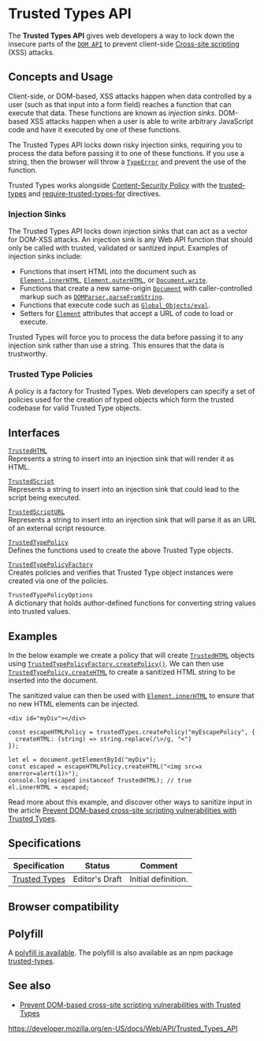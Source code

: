 Trusted Types API
=================

The **Trusted Types API** gives web developers a way to lock down the insecure parts of the [`DOM API`](document_object_model) to prevent client-side [Cross-site scripting](https://developer.mozilla.org/en-US/docs/Glossary/Cross-site_scripting) (XSS) attacks.

Concepts and Usage
------------------

Client-side, or DOM-based, XSS attacks happen when data controlled by a user (such as that input into a form field) reaches a function that can execute that data. These functions are known as *injection sinks*. DOM-based XSS attacks happen when a user is able to write arbitrary JavaScript code and have it executed by one of these functions.

The Trusted Types API locks down risky injection sinks, requiring you to process the data before passing it to one of these functions. If you use a string, then the browser will throw a [`TypeError`](https://developer.mozilla.org/en-US/docs/Web/JavaScript/Reference/Global_Objects/TypeError) and prevent the use of the function.

Trusted Types works alongside [Content-Security Policy](https://developer.mozilla.org/en-US/docs/Web/HTTP/CSP) with the [trusted-types](https://developer.mozilla.org/en-US/docs/Web/HTTP/Headers/Content-Security-Policy/trusted-types) and [require-trusted-types-for](https://developer.mozilla.org/en-US/docs/Web/HTTP/Headers/Content-Security-Policy/require-trusted-types-for) directives.

### Injection Sinks

The Trusted Types API locks down injection sinks that can act as a vector for DOM-XSS attacks. An injection sink is any Web API function that should only be called with trusted, validated or santized input. Examples of injection sinks include:

-   Functions that insert HTML into the document such as [`Element.innerHTML`](element/innerhtml), [`Element.outerHTML`](element/outerhtml), or [`Document.write`](document/write).
-   Functions that create a new same-origin [`Document`](document) with caller-controlled markup such as [`DOMParser.parseFromString`](domparser/parsefromstring).
-   Functions that execute code such as [`Global_Objects/eval`](https://developer.mozilla.org/en-US/docs/Web/JavaScript/Reference/Global_Objects/eval).
-   Setters for [`Element`](element) attributes that accept a URL of code to load or execute.

Trusted Types will force you to process the data before passing it to any injection sink rather than use a string. This ensures that the data is trustworthy.

### Trusted Type Policies

A policy is a factory for Trusted Types. Web developers can specify a set of policies used for the creation of typed objects which form the trusted codebase for valid Trusted Type objects.

Interfaces
----------

[`TrustedHTML`](trustedhtml)  
Represents a string to insert into an injection sink that will render it as HTML.

[`TrustedScript`](trustedscript)  
Represents a string to insert into an injection sink that could lead to the script being executed.

[`TrustedScriptURL`](trustedscripturl)  
Represents a string to insert into an injection sink that will parse it as an URL of an external script resource.

[`TrustedTypePolicy`](trustedtypepolicy)  
Defines the functions used to create the above Trusted Type objects.

[`TrustedTypePolicyFactory`](trustedtypepolicyfactory)  
Creates policies and verifies that Trusted Type object instances were created via one of the policies.

<span class="page-not-created">`TrustedTypePolicyOptions`</span>  
A dictionary that holds author-defined functions for converting string values into trusted values.

Examples
--------

In the below example we create a policy that will create [`TrustedHTML`](trustedhtml) objects using [`TrustedTypePolicyFactory.createPolicy()`](trustedtypepolicyfactory/createpolicy). We can then use [`TrustedTypePolicy.createHTML`](trustedtypepolicy/createhtml) to create a sanitized HTML string to be inserted into the document.

The sanitized value can then be used with [`Element.innerHTML`](element/innerhtml) to ensure that no new HTML elements can be injected.

    <div id="myDiv"></div>

    const escapeHTMLPolicy = trustedTypes.createPolicy("myEscapePolicy", {
      createHTML: (string) => string.replace(/\>/g, "<")
    });

    let el = document.getElementById("myDiv");
    const escaped = escapeHTMLPolicy.createHTML("<img src=x onerror=alert(1)>");
    console.log(escaped instanceof TrustedHTML); // true
    el.innerHTML = escaped;

Read more about this example, and discover other ways to sanitize input in the article [Prevent DOM-based cross-site scripting vulnerabilities with Trusted Types](https://web.dev/trusted-types/).

Specifications
--------------

<table><thead><tr class="header"><th>Specification</th><th>Status</th><th>Comment</th></tr></thead><tbody><tr class="odd"><td><a href="https://w3c.github.io/webappsec-trusted-types/dist/spec/">Trusted Types</a></td><td><span class="spec-ed">Editor's Draft</span></td><td>Initial definition.</td></tr></tbody></table>

Browser compatibility
---------------------

Polyfill
--------

A [polyfill is available](https://github.com/w3c/webappsec-trusted-types#polyfill). The polyfill is also available as an npm package [trusted-types](https://www.npmjs.com/package/trusted-types).

See also
--------

-   [Prevent DOM-based cross-site scripting vulnerabilities with Trusted Types](https://web.dev/trusted-types/)

<a href="https://developer.mozilla.org/en-US/docs/Web/API/Trusted_Types_API" class="_attribution-link">https://developer.mozilla.org/en-US/docs/Web/API/Trusted_Types_API</a>
